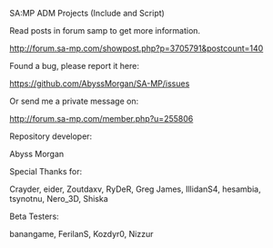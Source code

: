 SA:MP ADM Projects (Include and Script)

Read posts in forum samp to get more information.

http://forum.sa-mp.com/showpost.php?p=3705791&postcount=140


Found a bug, please report it here:

https://github.com/AbyssMorgan/SA-MP/issues


Or send me a private message on:

http://forum.sa-mp.com/member.php?u=255806

Repository developer:

Abyss Morgan


Special Thanks for:

Crayder, eider, Zoutdaxv, RyDeR, Greg James, IllidanS4, hesambia, tsynotnu, Nero_3D, Shiska


Beta Testers:

banangame, FerilanS, Kozdyr0, Nizzur